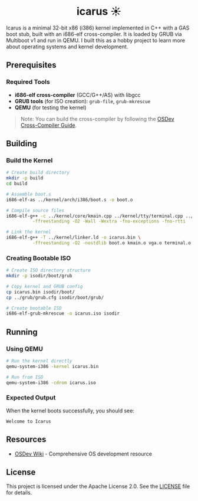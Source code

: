 <div align="center">

# icarus ☀️

</div>

Icarus is a minimal 32-bit x86 (i386) kernel implemented in C++ with a GAS boot stub, built with an i686-elf cross-compiler. It is loaded by GRUB via Multiboot v1 and run in QEMU. I built this as a hobby project to learn more about operating systems and kernel development.

## Prerequisites

### Required Tools

- **i686-elf cross-compiler** (GCC/G++/AS) with libgcc
- **GRUB tools** (for ISO creation): `grub-file`, `grub-mkrescue`
- **QEMU** (for testing the kernel)

> Note: You can build the cross-compiler by following the [OSDev Cross-Compiler Guide](https://wiki.osdev.org/GCC_Cross-Compiler).

## Building

### Build the Kernel

```bash
# Create build directory
mkdir -p build
cd build

# Assemble boot.s
i686-elf-as ../kernel/arch/i386/boot.s -o boot.o

# Compile source files
i686-elf-g++ -c ../kernel/core/kmain.cpp ../kernel/tty/terminal.cpp ../kernel/drivers/video/vga.cpp \
          -ffreestanding -O2 -Wall -Wextra -fno-exceptions -fno-rtti

# Link the kernel
i686-elf-g++ -T ../kernel/linker.ld -o icarus.bin \
          -ffreestanding -O2 -nostdlib boot.o kmain.o vga.o terminal.o -lgcc
```

### Creating Bootable ISO

```bash
# Create ISO directory structure
mkdir -p isodir/boot/grub

# Copy kernel and GRUB config
cp icarus.bin isodir/boot/
cp ../grub/grub.cfg isodir/boot/grub/

# Create bootable ISO
i686-elf-grub-mkrescue -o icarus.iso isodir
```

## Running

### Using QEMU

```bash
# Run the kernel directly
qemu-system-i386 -kernel icarus.bin

# Run from ISO
qemu-system-i386 -cdrom icarus.iso
```

### Expected Output

When the kernel boots successfully, you should see:

```
Welcome to Icarus
```

## Resources

- [OSDev Wiki](https://wiki.osdev.org/) - Comprehensive OS development resource

## License

This project is licensed under the Apache License 2.0. See the [LICENSE](./LICENSE) file for details.
